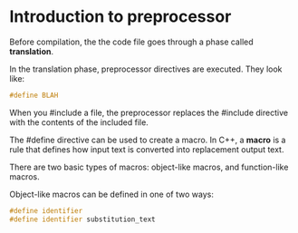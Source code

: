 # Introduction to preprocessor

Before compilation, the the code file goes through a phase called **translation**.

In the translation phase, preprocessor directives are executed. They look like:

``` C++
#define BLAH
```

When you #include a file, the preprocessor replaces the #include directive with the contents of the included file.

The #define directive can be used to create a macro. In C++, a **macro** is a rule that defines how input text is converted into replacement output text.

There are two basic types of macros: object-like macros, and function-like macros.

Object-like macros can be defined in one of two ways:

``` C++
#define identifier
#define identifier substitution_text
```

